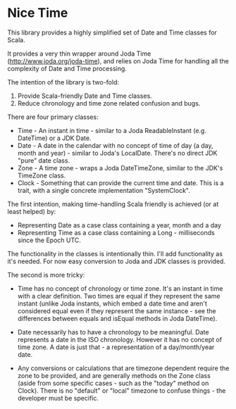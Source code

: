 Nice Time
=========

This library provides a highly simplified set of Date and Time classes for Scala.

It provides a very thin wrapper around Joda Time (http://www.joda.org/joda-time), and relies on Joda Time for handling all the complexity of Date and Time processing.

The intention of the library is two-fold:

1. Provide Scala-friendly Date and Time classes.
2. Reduce chronology and time zone related confusion and bugs.

There are four primary classes:

* Time - An instant in time - similar to a Joda ReadableInstant (e.g. DateTime) or a JDK Date.
* Date - A date in the calendar with no concept of time of day (a day, month and year) - similar to Joda's LocalDate.  There's no direct JDK "pure" date class.
* Zone - A time zone - wraps a Joda DateTimeZone, similar to the JDK's TimeZone class.
* Clock - Something that can provide the current time and date.  This is a trait, with a single concrete implementation "SystemClock".

The first intention, making time-handling Scala friendly is achieved (or at least helped) by:

* Representing Date as a case class containing a year, month and a day
* Representing Time as a case class containing a Long - milliseconds since the Epoch UTC.

The functionality in the classes is intentionally thin.  I'll add functionality as it's needed.  For now easy conversion to Joda and JDK classes is provided.

The second is more tricky:

* Time has no concept of chronology or time zone.  It's an instant in time with a clear definition.  Two times are equal if they represent the same instant (unlike Joda instants, which embed a date time and aren't considered equal even if they represent the same instance - see the differences between equals and isEqual methods in Joda DateTime).

* Date necessarily has to have a chronology to be meaningful.  Date represents a date in the ISO chronology. However it has no concept of time zone.  A date is just that - a representation of a day/month/year date.

* Any conversions or calculations that are timezone dependent require the zone to be provided, and are generally methods on the Zone class (aside from some specific cases - such as the "today" method on Clock).  There is no "default" or "local" timezone to confuse things - the developer must be specific.
